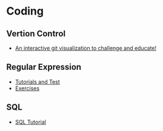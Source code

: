 # Coding

## Vertion Control

* [An interactive git visualization to challenge and educate!](https://github.com/pcottle/learnGitBranching.git)


## Regular Expression

* [Tutorials and Test](https://regexone.com/)
* [Exercises](https://github.com/gskinner/regexr)


## SQL
* [SQL Tutorial](https://sqlzoo.net/)
